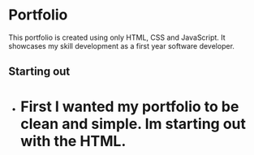 # Portfolio

This portfolio is created using only HTML, CSS and JavaScript. It showcases my skill development as a first year software developer.

## Starting out

- # First I wanted my portfolio to be clean and simple. Im starting out with the HTML.
